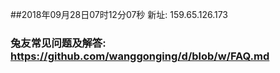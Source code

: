 ##2018年09月28日07时12分07秒 新址: 159.65.126.173
### 兔友常见问题及解答: https://github.com/wanggonging/d/blob/w/FAQ.md
